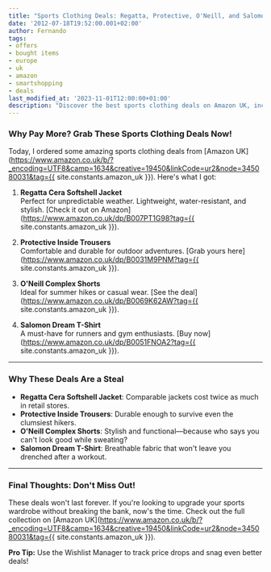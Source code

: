 ```yaml
---
title: "Sports Clothing Deals: Regatta, Protective, O'Neill, and Salomon at Unbeatable Prices!"
date: '2012-07-18T19:52:00.001+02:00'
author: Fernando
tags:
- offers
- bought items
- europe
- uk
- amazon
- smartshopping
- deals
last_modified_at: '2023-11-01T12:00:00+01:00'
description: "Discover the best sports clothing deals on Amazon UK, including Regatta jackets, Protective trousers, and more. Don't miss out!"
---
```


### Why Pay More? Grab These Sports Clothing Deals Now!

Today, I ordered some amazing sports clothing deals from [Amazon UK](https://www.amazon.co.uk/b/?_encoding=UTF8&camp=1634&creative=19450&linkCode=ur2&node=345080031&tag={{ site.constants.amazon_uk }}). Here's what I got:

1. **Regatta Cera Softshell Jacket**  
   Perfect for unpredictable weather. Lightweight, water-resistant, and stylish. [Check it out on Amazon](https://www.amazon.co.uk/dp/B007PT1G98?tag={{ site.constants.amazon_uk }}).

2. **Protective Inside Trousers**  
   Comfortable and durable for outdoor adventures. [Grab yours here](https://www.amazon.co.uk/dp/B0031M9PNM?tag={{ site.constants.amazon_uk }}).

3. **O'Neill Complex Shorts**  
   Ideal for summer hikes or casual wear. [See the deal](https://www.amazon.co.uk/dp/B0069K62AW?tag={{ site.constants.amazon_uk }}).

4. **Salomon Dream T-Shirt**  
   A must-have for runners and gym enthusiasts. [Buy now](https://www.amazon.co.uk/dp/B0051FNOA2?tag={{ site.constants.amazon_uk }}).

---

### Why These Deals Are a Steal

- **Regatta Cera Softshell Jacket**: Comparable jackets cost twice as much in retail stores.  
- **Protective Inside Trousers**: Durable enough to survive even the clumsiest hikers.  
- **O'Neill Complex Shorts**: Stylish and functional—because who says you can't look good while sweating?  
- **Salomon Dream T-Shirt**: Breathable fabric that won't leave you drenched after a workout.

---

### Final Thoughts: Don't Miss Out!

These deals won't last forever. If you're looking to upgrade your sports wardrobe without breaking the bank, now's the time. Check out the full collection on [Amazon UK](https://www.amazon.co.uk/b/?_encoding=UTF8&camp=1634&creative=19450&linkCode=ur2&node=345080031&tag={{ site.constants.amazon_uk }}).

**Pro Tip:** Use the Wishlist Manager to track price drops and snag even better deals!
